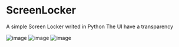 # ScreenLocker
A simple Screen Locker writed in Python
The UI have a transparency

![image](https://user-images.githubusercontent.com/78761999/169661228-65360bda-0349-43bf-9fdd-7a7d7ba48cbd.png)
![image](https://user-images.githubusercontent.com/78761999/169661258-308e008d-73b4-42ce-8d10-8d8695f18b4a.png)
![image](https://user-images.githubusercontent.com/78761999/169661284-19631a14-0302-4220-9661-90197604d651.png)
